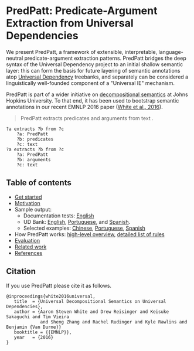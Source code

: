 PredPatt: Predicate-Argument Extraction from Universal Dependencies
===================================================================

We present PredPatt, a framework of extensible, interpretable, language-neutral
predicate-argument extraction patterns. PredPatt bridges the deep syntax of the
Universal Dependency project to an initial shallow semantic layer: this can form
the basis for future layering of semantic annotations atop
[Universal Dependency](http://universaldependencies.org/) treebanks, and
separately can be considered a linguistically well-founded component of a
"Universal IE" mechanism.

<!--
We consider these dual-uses through manual evaluation of output based on
automatically generated parses in English, and on gold treebanks in Chinese,
English, Hebrew, Hindi, and Spanish.
-->

PredPatt is part of a wider initiative on
[decompositional semantics](http://decomp.net) at Johns Hopkins University. To
that end, it has been used to bootstrap semantic annotations in our recent EMNLP
2016 paper ([White et al., 2016](doc/references.md)).


> PredPatt extracts predicates and arguments from text .

    ?a extracts ?b from ?c
        ?a: PredPatt
        ?b: predicates
        ?c: text
    ?a extracts ?b from ?c
        ?a: PredPatt
        ?b: arguments
        ?c: text


## Table of contents

* [Get started](doc/get-started.md)
* [Motivation](doc/intro-and-motivation.md)
* Sample output:
  - Documentation tests: [English](doc/DOCTEST.md)
  - UD Bank: [English](test/data.100.fine.all.ud.expect), [Portuguese](test/pt.dev.conllu.expect), and [Spanish](test/es.dev.conllu.expect).
  - Selected examples: [Chinese](doc/chinese.md), [Portuguese](doc/portuguese.md), [Spanish](doc/spanish.md)
* How PredPatt works: [high-level overview](doc/high-level-overview.md), [detailed list of rules](doc/RULES.md)
* [Evaluation](doc/evaluation.md)
* [Related work](doc/related-work.md)
* [References](doc/references.md)



<!--
## PredPatt: Predicate-Argument Extraction from Universal Dependencies

PredPatt is a framework of extensible, interpretable, language-neutral
predicate-argument extraction patterns. PredPatt bridges the deep syntax of the
[Universal Dependency](http://universaldependencies.org/) project to an initial
shallow semantic layer: this can form the basis for future layering of semantic
annotations atop Universal Dependency treebanks, and separately can be
considered a linguistically well-founded component of a "Universal IE"
mechanism.

> PredPatt extracts predicates and arguments from text .

    ?a extracts ?b from ?c
        ?a: PredPatt
        ?b: predicates
        ?c: text
    ?a extracts ?b from ?c
        ?a: PredPatt
        ?b: arguments
        ?c: text

See [doctests](doc/DOCTEST.md) for sample output (as well as,
[Portuguese](doc/portuguese.md), [Spanish](doc/spanish.md),
[Chinese](doc/chinese.md)). Additionally, we have example output from the
UDBank in [English](test/data.100.fine.all.ud.expect),
[Spanish](test/es.dev.conllu.expect), and
[Portuguese](test/pt.dev.conllu.expect).
-->

## Citation

If you use PredPatt please cite it as follows.

    @inproceedings{white2016universal,
       title  = {Universal Decompositional Semantics on Universal Dependencies},
       author = {Aaron Steven White and Drew Reisinger and Keisuke Sakaguchi and Tim Vieira
                 and Sheng Zhang and Rachel Rudinger and Kyle Rawlins and Benjamin {Van Durme}}
       booktitle = {{EMNLP}},
       year   = {2016}
    }
